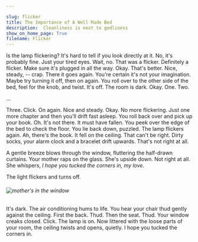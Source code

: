 ```yaml
---

slug: flicker
title: The Importance of A Well Made Bed
description:  Cleanliness is next to godliness
show_on_home_page: True
filename: Flicker
---
```


Is the lamp flickering? It's hard to tell if you look directly at it. No, it's probably fine. Just your tired eyes. Wait, no. That was a flicker. Definitely a flicker. Make sure it's plugged in all the way. Okay. That's better. Nice, steady, -- crap. There it goes again. You're certain it's not your imagination. Maybe try turning it off, then on again. You roll over to the other side of the bed, feel for the knob, and twist. It's off. The room is dark. Okay. One. Two.

...

Three. Click. On again. Nice and steady. Okay. No more flickering. Just one more chapter and then you'll drift fast asleep. You roll back over and pick up your book. Oh. It's not there. It must have fallen. You peek over the edge of the bed to check the floor. You lie back down, puzzled. The lamp flickers again. Ah, there's the book. It fell on the ceiling. That can't be right. Dirty socks, your alarm clock and a bracelet drift upwards. That's not right at all.

A gentle breeze blows through the window, fluttering the half-drawn curtains. Your mother raps on the glass. She's upside down. Not right at all. She whispers, _I hope you tucked the corners in, my love._

The light flickers and turns off.

###### ![mother's in the window](assets/mother.png)

It's dark. The air conditioning hums to life. You hear your chair thud gently against the ceiling. First the back. Thud. Then the seat. Thud. Your window creaks closed. Click. The lamp is on. Now littered with the loose parts of your room, the ceiling twists and opens, quietly. I hope you tucked the corners in.
